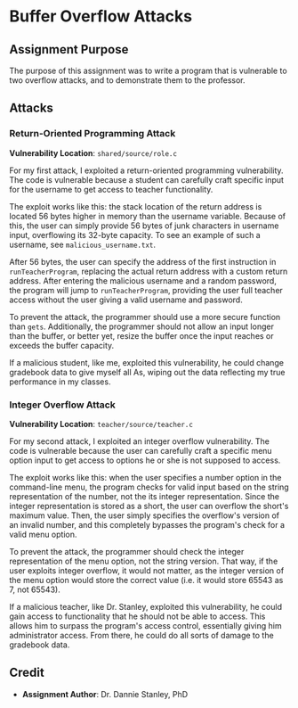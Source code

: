 # Buffer Overflow Attacks

## Assignment Purpose

The purpose of this assignment was to write a program that is vulnerable to two
overflow attacks, and to demonstrate them to the professor.

## Attacks

### Return-Oriented Programming Attack

**Vulnerability Location**: `shared/source/role.c`

For my first attack, I exploited a return-oriented programming vulnerability.
The code is vulnerable because a student can carefully craft specific input for
the username to get access to teacher functionality.

The exploit works like this: the stack location of the return address is
located 56 bytes higher in memory than the username variable. Because of this,
the user can simply provide 56 bytes of junk characters in username input,
overflowing its 32-byte capacity. To see an example of such a username, see
`malicious_username.txt`.

After 56 bytes, the user can specify the address of the first instruction in
`runTeacherProgram`, replacing the actual return address with a custom return
address. After entering the malicious username and a random password, the
program will jump to `runTeacherProgram`, providing the user full teacher
access without the user giving a valid username and password.

To prevent the attack, the programmer should use a more secure function than
`gets`. Additionally, the programmer should not allow an input longer than the
buffer, or better yet, resize the buffer once the input reaches or exceeds the
buffer capacity.

If a malicious student, like me, exploited this vulnerability, he could change
gradebook data to give myself all As, wiping out the data reflecting my true
performance in my classes.

### Integer Overflow Attack

**Vulnerability Location**: `teacher/source/teacher.c`

For my second attack, I exploited an integer overflow vulnerability. The code
is vulnerable because the user can carefully craft a specific menu option input
to get access to options he or she is not supposed to access.

The exploit works like this: when the user specifies a number option in the
command-line menu, the program checks for valid input based on the string
representation of the number, not the its integer representation. Since the
integer representation is stored as a short, the user can overflow the short's
maximum value. Then, the user simply specifies the overflow's version of an
invalid number, and this completely bypasses the program's check for a valid
menu option.

To prevent the attack, the programmer should check the integer representation
of the menu option, not the string version. That way, if the user exploits
integer overflow, it would not matter, as the integer version of the menu
option would store the correct value (i.e. it would store 65543 as 7, not
65543).

If a malicious teacher, like Dr. Stanley, exploited this vulnerability, he
could gain access to functionality that he should not be able to access. This
allows him to surpass the program's access control, essentially giving him
administrator access. From there, he could do all sorts of damage to the
gradebook data.

## Credit

- **Assignment Author**: Dr. Dannie Stanley, PhD